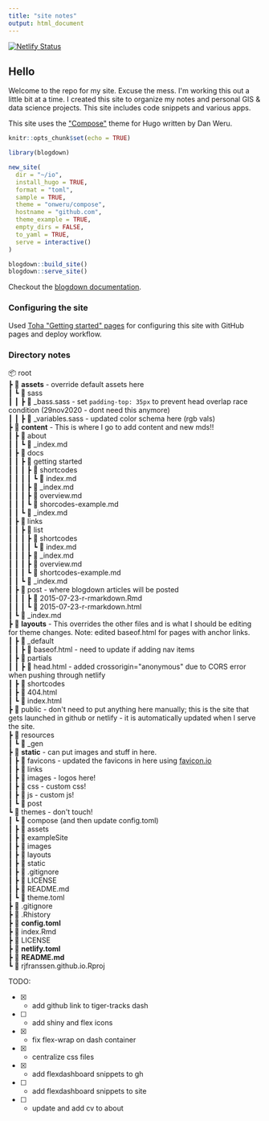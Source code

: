 ```yaml
---
title: "site notes"
output: html_document
---
```


[![Netlify Status](https://api.netlify.com/api/v1/badges/a87061ba-7943-4aa3-a4ca-d4f3271456c2/deploy-status)](https://app.netlify.com/sites/rjfranssen/deploys)   

## Hello

Welcome to the repo for my site. Excuse the mess. I'm working this out a little bit at a time. I created this site to organize my notes and personal GIS & data science projects. This site includes code snippets and various apps.

This site uses the ["Compose"](https://github.com/onweru/compose) theme for Hugo written by Dan Weru.


```r
knitr::opts_chunk$set(echo = TRUE)
```

```r
library(blogdown)

new_site(
  dir = "~/io",
  install_hugo = TRUE,
  format = "toml",
  sample = TRUE,
  theme = "onweru/compose",
  hostname = "github.com",
  theme_example = TRUE,
  empty_dirs = FALSE,
  to_yaml = TRUE,
  serve = interactive()
)

blogdown::build_site()
blogdown::serve_site()
```

Checkout the [blogdown documentation](https://bookdown.org/yihui/blogdown/static-files.html).  

### Configuring the site  
Used [Toha "Getting started" pages](https://toha-guides.netlify.app/posts/getting-started/github-pages/) for configuring this site with GitHub pages and deploy workflow.  

### Directory notes  

📦 root  
 ┣ 📂 **assets** - override default assets here   
 ┃  ┗ 📂 sass  
 ┃  ┃  ┣ 📜 _bass.sass - set `padding-top: 35px` to prevent head overlap race condition (29nov2020 - dont need this anymore)  
 ┃  ┃  ┣ 📜 _variables.sass - updated color schema here (rgb vals)    
 ┣ 📂 **content** - This is where I go to add content and new mds!!  
 ┃  ┣ 📂 about  
 ┃  ┃  ┗ 📜 _index.md  
 ┃  ┣ 📂 docs  
 ┃  ┃  ┣ 📂 getting started  
 ┃  ┃  ┃  ┣ 📂 shortcodes  
 ┃  ┃  ┃  ┃  ┗ 📜 index.md  
 ┃  ┃  ┃  ┣ 📜 _index.md  
 ┃  ┃  ┃  ┣ 📜 overview.md  
 ┃  ┃  ┃  ┗ 📜 shorcodes-example.md  
 ┃  ┃  ┗ 📜 _index.md  
 ┃  ┣ 📂 links  
 ┃  ┃  ┣ 📂 list  
 ┃  ┃  ┃  ┣ 📂 shortcodes  
 ┃  ┃  ┃  ┃  ┗ 📜 index.md  
 ┃  ┃  ┃  ┣ 📜 _index.md  
 ┃  ┃  ┃  ┣ 📜 overview.md  
 ┃  ┃  ┃  ┗ 📜 shortcodes-example.md  
 ┃  ┃  ┗ 📜 _index.md  
 ┃  ┣ 📂 post - where blogdown articles will be posted  
 ┃  ┃  ┃  ┣ 📜 2015-07-23-r-rmarkdown.Rmd  
 ┃  ┃  ┃  ┗ 📜 2015-07-23-r-rmarkdown.html  
 ┃  ┗ 📜 _index.md  
 ┣ 📂 **layouts** - This overrides the other files and is what I should be editing for theme changes. Note: edited baseof.html for pages with anchor links.  
 ┃  ┣ 📂 _default   
 ┃  ┃  ┣ 📜 baseof.html - need to update if adding nav items  
 ┃  ┣ 📂 partials  
 ┃  ┃  ┣ 📜 head.html - added crossorigin="anonymous" due to CORS error when pushing through netlify    
 ┃  ┣ 📂 shortcodes  
 ┃  ┣ 📜 404.html  
 ┃  ┗ 📜 index.html  
 ┣ 📂 public - don't need to put anything here manually; this is the site that gets launched in github or netlify - it is automatically updated when I serve the site.  
 ┣ 📂 resources  
 ┃  ┗ 📂 _gen  
 ┣ 📂 **static** - can put images and stuff in here.  
 ┃  ┣ 📂 favicons - updated the favicons in here using [favicon.io](https://favicon.io/favicon-converter/)  
 ┃  ┣ 📂 links  
 ┃  ┣ 📂 images - logos here!  
 ┃  ┣ 📂 css - custom css!  
 ┃  ┣ 📂 js - custom js!  
 ┃  ┗ 📂 post  
 ┗ 📂 themes - don't touch!  
 ┃  ┗ 📂 compose (and then update config.toml)  
 ┃    ┣ 📂 assets  
 ┃    ┣ 📂 exampleSite  
 ┃    ┣ 📂 images  
 ┃    ┣ 📂 layouts  
 ┃    ┣ 📂 static  
 ┃    ┣ 📜 .gitignore  
 ┃    ┣ 📜 LICENSE  
 ┃    ┣ 📜 README.md  
 ┃    ┗ 📜 theme.toml  
 ┣ 📜 .gitignore  
 ┣ 📜 .Rhistory  
 ┣ 📜 **config.toml**  
 ┣ 📜 index.Rmd  
 ┣ 📜 LICENSE  
 ┣ 📜 **netlify.toml**  
 ┣ 📜 **README.md**  
 ┗ 📜 rjfranssen.github.io.Rproj  

TODO:
- [x] - add github link to tiger-tracks dash  
- [ ] - add shiny and flex icons  
- [x] - fix flex-wrap on dash container  
- [x] - centralize css files  
- [x] - add flexdashboard snippets to gh 
- [ ] - add flexdashboard snippets to site 
- [ ] - update and add cv to about    
